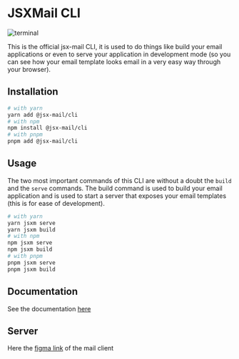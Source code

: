 # JSXMail CLI

![terminal](https://user-images.githubusercontent.com/72868196/187474934-ba56969c-0fb3-4d07-8f51-6ae2952acdea.gif)

This is the official jsx-mail CLI, it is used to do things like build your email applications or even to serve your application in development mode (so you can see how your email template looks email in a very easy way through your browser).

## Installation

```bash
# with yarn
yarn add @jsx-mail/cli
# with npm
npm install @jsx-mail/cli
# with pnpm
pnpm add @jsx-mail/cli
```

## Usage

The two most important commands of this CLI are without a doubt the `build` and the `serve` commands. The build command is used to build your email application and is used to start a server that exposes your email templates (this is for ease of development).

```bash
# with yarn
yarn jsxm serve
yarn jsxm build
# with npm
npm jsxm serve
npm jsxm build
# with pnpm
pnpm jsxm serve
pnpm jsxm build
```

## Documentation

See the documentation [here](https://jsx-mail.org/get-started)

## Server

Here the [figma link](https://www.figma.com/file/hL1IjKPp9kwke9QT6XyokW/jsx-mail-client?node-id=2%3A1654) of the mail client

